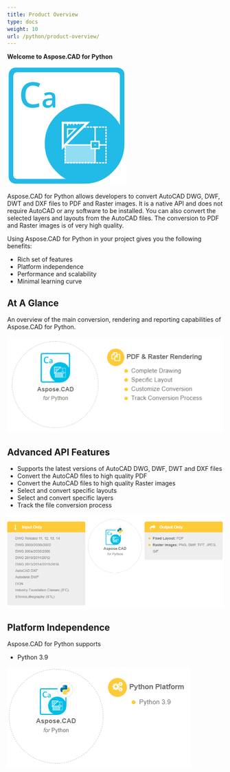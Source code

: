 ```yaml
---
title: Product Overview
type: docs
weight: 10
url: /python/product-overview/
---
```


**Welcome to Aspose.CAD for Python**

![todo:image_alt_text](product-overview_1.png)

Aspose.CAD for Python allows developers to convert AutoCAD DWG, DWF, DWT and DXF files to PDF and Raster images. It is a native API and does not require AutoCAD or any software to be installed. You can also convert the selected layers and layouts from the AutoCAD files. The conversion to PDF and Raster images is of very high quality.

Using Aspose.CAD for Python in your project gives you the following benefits:

- Rich set of features
- Platform independence
- Performance and scalability
- Minimal learning curve




## **At A Glance**
An overview of the main conversion, rendering and reporting capabilities of Aspose.CAD for Python.

![todo:image_alt_text](product-overview_2.png)
## **Advanced API Features**
- Supports the latest versions of AutoCAD DWG, DWF, DWT and DXF files
- Convert the AutoCAD files to high quality PDF
- Convert the AutoCAD files to high quality Raster images
- Select and convert specific layouts
- Select and convert specific layers
- Track the file conversion process

![todo:image_alt_text](product-overview_3.png)

## **Platform Independence**
Aspose.CAD for Python supports

- Python 3.9

![todo:image_alt_text](product-overview_4.png)


